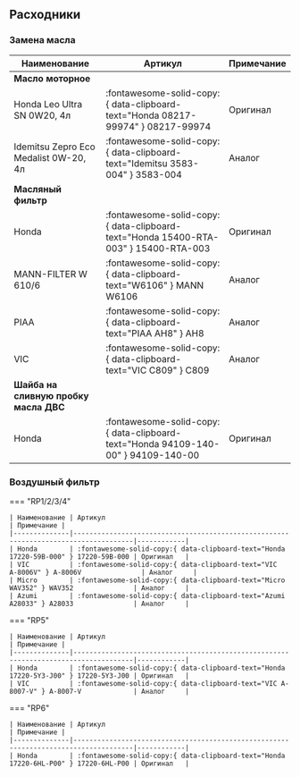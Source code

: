 ## Расходники

### Замена масла

| Наименование                          | Артикул                                                                             | Примечание |
|---------------------------------------|-------------------------------------------------------------------------------------|------------|
| **Масло моторное**                    |                                                                                     |            |
| Honda Leo Ultra SN 0W20, 4л           | :fontawesome-solid-copy:{ data-clipboard-text="Honda 08217-99974" } 08217-99974     | Оригинал   |
| Idemitsu Zepro Eco Medalist 0W-20, 4л | :fontawesome-solid-copy:{ data-clipboard-text="Idemitsu 3583-004" } 3583-004        | Аналог     |
| **Масляный фильтр**                   |                                                                                     |            |
| Honda                                 | :fontawesome-solid-copy:{ data-clipboard-text="Honda 15400-RTA-003" } 15400-RTA-003 | Оригинал   |
| MANN-FILTER W 610/6                   | :fontawesome-solid-copy:{ data-clipboard-text="W6106" } MANN W6106                  | Аналог     |
| PIAA                                  | :fontawesome-solid-copy:{ data-clipboard-text="PIAA AH8" } AH8                      | Аналог     |
| VIC                                   | :fontawesome-solid-copy:{ data-clipboard-text="VIC C809" } C809                     | Аналог     |
| **Шайба на сливную пробку масла ДВС** |                                                                                     |            |
| Honda                                 | :fontawesome-solid-copy:{ data-clipboard-text="Honda 94109-140-00" } 94109-140-00   | Оригинал   |

### Воздушный фильтр

=== "RP1/2/3/4"

    | Наименование | Артикул                                                                             | Примечание |
    |--------------|-------------------------------------------------------------------------------------|------------|
    | Honda        | :fontawesome-solid-copy:{ data-clipboard-text="Honda 17220-59B-000" } 17220-59B-000 | Оригинал   |
    | VIC          | :fontawesome-solid-copy:{ data-clipboard-text="VIC А-8006V" } А-8006V               | Аналог     |
    | Micro        | :fontawesome-solid-copy:{ data-clipboard-text="Micro WAV352" } WAV352               | Аналог     |
    | Azumi        | :fontawesome-solid-copy:{ data-clipboard-text="Azumi A28033" } A28033               | Аналог     |

=== "RP5"

    | Наименование | Артикул                                                                             | Примечание |
    |--------------|-------------------------------------------------------------------------------------|------------|
    | Honda        | :fontawesome-solid-copy:{ data-clipboard-text="Honda 17220-5Y3-J00" } 17220-5Y3-J00 | Оригинал   |
    | VIC          | :fontawesome-solid-copy:{ data-clipboard-text="VIC A-8007-V" } A-8007-V             | Аналог     |

=== "RP6"

    | Наименование | Артикул                                                                             | Примечание |
    |--------------|-------------------------------------------------------------------------------------|------------|
    | Honda        | :fontawesome-solid-copy:{ data-clipboard-text="Honda 17220-6HL-P00" } 17220-6HL-P00 | Оригинал   |
